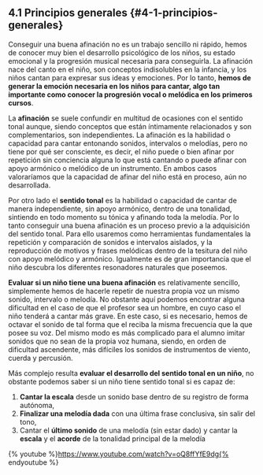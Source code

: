 ## 4.1 Principios generales {#4-1-principios-generales}

Conseguir una buena afinación no es un trabajo sencillo ni rápido, hemos de conocer muy bien el desarrollo psicológico de los niños, su estado emocional y la progresión musical necesaria para conseguirla. La afinación nace del canto en el niño, son conceptos indisolubles en la infancia, y los niños cantan para expresar sus ideas y emociones. Por lo tanto, **hemos de generar la emoción necesaria en los niños para cantar, algo tan importante como conocer la progresión vocal o melódica en los primeros cursos**.

La **afinación** se suele confundir en multitud de ocasiones con el sentido tonal aunque, siendo conceptos que están íntimamente relacionados y son complementarios, son independientes. La afinación es la habilidad o capacidad para cantar entonando sonidos, intervalos o melodías, pero no tiene por qué ser consciente, es decir, el niño puede o bien afinar por repetición sin conciencia alguna lo que está cantando o puede afinar con apoyo armónico o melódico de un instrumento. En ambos casos valoraríamos que la capacidad de afinar del niño está en proceso, aún no desarrollada.

Por otro lado el **sentido tonal** es la  habilidad o capacidad de cantar de manera independiente, sin apoyo armónico, dentro de una tonalidad, sintiendo en todo momento su tónica y afinando toda la melodía. Por lo tanto conseguir una buena afinación es un proceso previo a la adquisición del sentido tonal. Para ello usaremos como herramientas fundamentales la repetición y comparación de sonidos e intervalos aislados, y la reproducción de motivos y frases melódicas dentro de la tesitura del niño con apoyo melódico y armónico. Igualmente es de gran importancia que el niño descubra los diferentes resonadores naturales que poseemos.

**Evaluar si un niño tiene una buena afinación** es relativamente sencillo, simplemente hemos de hacerle repetir de nuestra propia voz un mismo sonido, intervalo o melodía. No obstante aquí podemos encontrar alguna dificultad en el caso de que el profesor sea un hombre, en cuyo caso el niño tenderá a cantar más grave. En este caso, si es necesario, hemos de octavar el sonido de tal forma que el reciba la misma frecuencia que la que posee su voz. Del mismo modo es más complicado para el alumno imitar sonidos que no sean de la propia voz humana, siendo, en orden de dificultad ascendente, más difíciles los sonidos de instrumentos de viento, cuerda y percusión.

Más complejo resulta **evaluar el desarrollo del sentido tonal en un niño**, no obstante podemos saber si un niño tiene sentido tonal si es capaz de:

1. **Cantar la escala** desde un sonido base dentro de su registro de forma autónoma,
2. **Finalizar una melodía dada** con una última frase conclusiva, sin salir del tono,
3. Cantar el **último sonido** de una melodía (sin estar dado) y cantar la **escala** y el **acorde** de la tonalidad principal de la melodía

{% youtube %}https://www.youtube.com/watch?v=oQ8ffYfE9dg{% endyoutube %}
